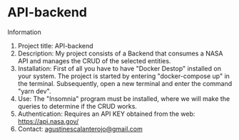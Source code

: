 # API-backend

Information 
1. Project title: API-backend
2. Description: My project consists of a Backend that consumes a NASA API and manages the CRUD of the selected entities.
3. Installation: First of all you have to have "Docker Destop" installed on your system. The project is started by entering "docker-compose up" in the terminal. Subsequently, open a new terminal and enter the command "yarn dev". 
4. Use: The "Insomnia" program must be installed, where we will make the queries to determine if the CRUD works. 
5. Authentication: Requires an API KEY obtained from the web: https://api.nasa.gov/ 
6. Contact: agustinescalanterojo@gmail.com
